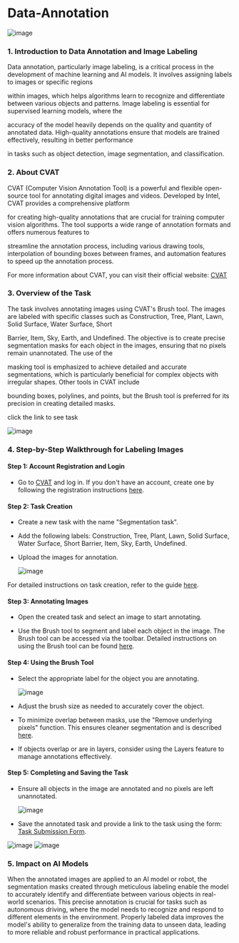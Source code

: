 # Data-Annotation

![image](https://github.com/user-attachments/assets/742187f0-4f7b-4dc2-a710-233923208ec7)

### 1. Introduction to Data Annotation and Image Labeling

Data annotation, particularly image labeling, is a critical process in the development of machine learning and AI models. It involves assigning labels to images or specific regions 

within images, which helps algorithms learn to recognize and differentiate between various objects and patterns. Image labeling is essential for supervised learning models, where the 

accuracy of the model heavily depends on the quality and quantity of annotated data. High-quality annotations ensure that models are trained effectively, resulting in better performance 

in tasks such as object detection, image segmentation, and classification.

### 2. About CVAT

CVAT (Computer Vision Annotation Tool) is a powerful and flexible open-source tool for annotating digital images and videos. Developed by Intel, CVAT provides a comprehensive platform 

for creating high-quality annotations that are crucial for training computer vision algorithms. The tool supports a wide range of annotation formats and offers numerous features to 

streamline the annotation process, including various drawing tools, interpolation of bounding boxes between frames, and automation features to speed up the annotation process.

For more information about CVAT, you can visit their official website: [CVAT](https://cvat.ai/)

### 3. Overview of the Task

The task involves annotating images using CVAT's Brush tool. The images are labeled with specific classes such as Construction, Tree, Plant, Lawn, Solid Surface, Water Surface, Short 

Barrier, Item, Sky, Earth, and Undefined. The objective is to create precise segmentation masks for each object in the images, ensuring that no pixels remain unannotated. The use of the 

masking tool is emphasized to achieve detailed and accurate segmentations, which is particularly beneficial for complex objects with irregular shapes. Other tools in CVAT include 

bounding boxes, polylines, and points, but the Brush tool is preferred for its precision in creating detailed masks.

click the link to see task

![image](https://github.com/user-attachments/assets/bcd715a4-8d42-4fd4-b7fd-8e99b0fa8eb1)


### 4. Step-by-Step Walkthrough for Labeling Images

#### Step 1: Account Registration and Login

- Go to [CVAT](https://app.cvat.ai/) and log in. If you don't have an account, create one by following the registration instructions [here](https://opencv.github.io/cvat/docs/manual/basics/registration/).

#### Step 2: Task Creation
- Create a new task with the name "Segmentation task".
  
- Add the following labels: Construction, Tree, Plant, Lawn, Solid Surface, Water Surface, Short Barrier, Item, Sky, Earth, Undefined.
  
- Upload the images for annotation.

  ![image](https://github.com/user-attachments/assets/4a3f6386-cf04-4811-9893-61243ee2b69c)


For detailed instructions on task creation, refer to the guide [here](https://opencv.github.io/cvat/docs/manual/basics/create_an_annotation_task/).

#### Step 3: Annotating Images

- Open the created task and select an image to start annotating.
  
- Use the Brush tool to segment and label each object in the image. The Brush tool can be accessed via the toolbar. Detailed instructions on using the Brush tool can be found [here](https://opencv.github.io/cvat/docs/manual/advanced/annotation-with-brush-tool/).

#### Step 4: Using the Brush Tool

- Select the appropriate label for the object you are annotating.

  ![image](https://github.com/user-attachments/assets/3c8b1573-7320-419a-9de6-0f5a0f507dec)

- Adjust the brush size as needed to accurately cover the object.
  
- To minimize overlap between masks, use the "Remove underlying pixels" function. This ensures cleaner segmentation and is described [here](https://opencv.github.io/cvat/docs/manual/advanced/annotation-with-brush-tool/#remove-underlying-pixels).
  
- If objects overlap or are in layers, consider using the Layers feature to manage annotations effectively.

#### Step 5: Completing and Saving the Task

- Ensure all objects in the image are annotated and no pixels are left unannotated.

  ![image](https://github.com/user-attachments/assets/190b77f9-ca1d-4ca5-a205-22a334b32d7c)

- Save the annotated task and provide a link to the task using the form: [Task Submission Form](https://forms.gle/fyGfyMyTBrd9wp8u7).

![image](https://github.com/user-attachments/assets/ff2d4421-be7f-4db3-8fbc-56a2fbc32259)
![image](https://github.com/user-attachments/assets/c93091fe-2762-432e-bf14-0e84f220b134)


### 5. Impact on AI Models

When the annotated images are applied to an AI model or robot, the segmentation masks created through meticulous labeling enable the model to accurately identify and differentiate between various objects in real-world scenarios. This precise annotation is crucial for tasks such as autonomous driving, where the model needs to recognize and respond to different elements in the environment. Properly labeled data improves the model's ability to generalize from the training data to unseen data, leading to more reliable and robust performance in practical applications.
